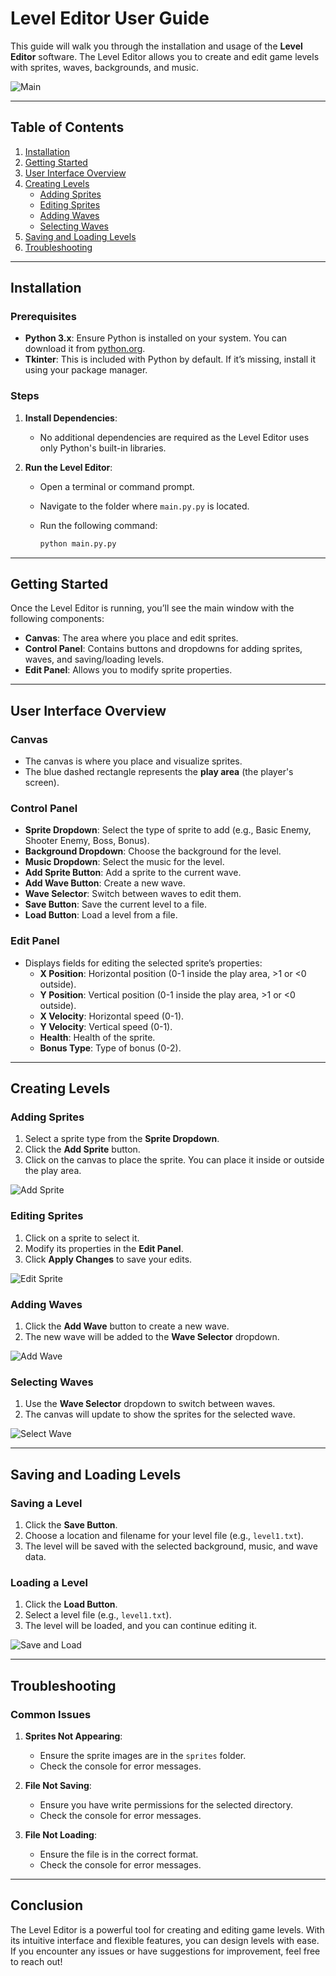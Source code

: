 # Level Editor User Guide

This guide will walk you through the installation and usage of the **Level Editor** software. The Level Editor allows you to create and edit game levels with sprites, waves, backgrounds, and music.

![Main](https://i.imgur.com/vrQ8G7C.png)

---

## Table of Contents

1. [Installation](#installation)
2. [Getting Started](#getting-started)
3. [User Interface Overview](#user-interface-overview)
4. [Creating Levels](#creating-levels)
   - [Adding Sprites](#adding-sprites)
   - [Editing Sprites](#editing-sprites)
   - [Adding Waves](#adding-waves)
   - [Selecting Waves](#selecting-waves)
5. [Saving and Loading Levels](#saving-and-loading-levels)
6. [Troubleshooting](#troubleshooting)

---

## Installation

### Prerequisites

- **Python 3.x**: Ensure Python is installed on your system. You can download it from [python.org](https://www.python.org/).
- **Tkinter**: This is included with Python by default. If it’s missing, install it using your package manager.

### Steps

1. **Install Dependencies**:
   - No additional dependencies are required as the Level Editor uses only Python's built-in libraries.

2. **Run the Level Editor**:
   - Open a terminal or command prompt.
   - Navigate to the folder where `main.py.py` is located.
   - Run the following command:

     ```bash
     python main.py.py
     ```

---

## Getting Started

Once the Level Editor is running, you’ll see the main window with the following components:

- **Canvas**: The area where you place and edit sprites.
- **Control Panel**: Contains buttons and dropdowns for adding sprites, waves, and saving/loading levels.
- **Edit Panel**: Allows you to modify sprite properties.

---

## User Interface Overview

### Canvas

- The canvas is where you place and visualize sprites.
- The blue dashed rectangle represents the **play area** (the player's screen).

### Control Panel

- **Sprite Dropdown**: Select the type of sprite to add (e.g., Basic Enemy, Shooter Enemy, Boss, Bonus).
- **Background Dropdown**: Choose the background for the level.
- **Music Dropdown**: Select the music for the level.
- **Add Sprite Button**: Add a sprite to the current wave.
- **Add Wave Button**: Create a new wave.
- **Wave Selector**: Switch between waves to edit them.
- **Save Button**: Save the current level to a file.
- **Load Button**: Load a level from a file.

### Edit Panel

- Displays fields for editing the selected sprite’s properties:
  - **X Position**: Horizontal position (0-1 inside the play area, >1 or <0 outside).
  - **Y Position**: Vertical position (0-1 inside the play area, >1 or <0 outside).
  - **X Velocity**: Horizontal speed (0-1).
  - **Y Velocity**: Vertical speed (0-1).
  - **Health**: Health of the sprite.
  - **Bonus Type**: Type of bonus (0-2).

---

## Creating Levels

### Adding Sprites

1. Select a sprite type from the **Sprite Dropdown**.
2. Click the **Add Sprite** button.
3. Click on the canvas to place the sprite. You can place it inside or outside the play area.

![Add Sprite](https://i.imgur.com/PIvyKAA.png)

### Editing Sprites

1. Click on a sprite to select it.
2. Modify its properties in the **Edit Panel**.
3. Click **Apply Changes** to save your edits.

![Edit Sprite](https://i.imgur.com/rKkcF0L.png)

### Adding Waves

1. Click the **Add Wave** button to create a new wave.
2. The new wave will be added to the **Wave Selector** dropdown.

![Add Wave](https://i.imgur.com/hQOZoyk.png)

### Selecting Waves

1. Use the **Wave Selector** dropdown to switch between waves.
2. The canvas will update to show the sprites for the selected wave.

![Select Wave](https://i.imgur.com/p4zh3F4.png)

---

## Saving and Loading Levels

### Saving a Level

1. Click the **Save Button**.
2. Choose a location and filename for your level file (e.g., `level1.txt`).
3. The level will be saved with the selected background, music, and wave data.

### Loading a Level

1. Click the **Load Button**.
2. Select a level file (e.g., `level1.txt`).
3. The level will be loaded, and you can continue editing it.

![Save and Load](https://i.imgur.com/0ZQr8yG.png)

---

## Troubleshooting

### Common Issues

1. **Sprites Not Appearing**:
   - Ensure the sprite images are in the `sprites` folder.
   - Check the console for error messages.

2. **File Not Saving**:
   - Ensure you have write permissions for the selected directory.
   - Check the console for error messages.

3. **File Not Loading**:
   - Ensure the file is in the correct format.
   - Check the console for error messages.

---

## Conclusion

The Level Editor is a powerful tool for creating and editing game levels. With its intuitive interface and flexible features, you can design levels with ease. If you encounter any issues or have suggestions for improvement, feel free to reach out!
